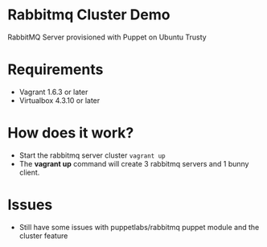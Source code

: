 Rabbitmq Cluster Demo
===============

RabbitMQ Server provisioned with Puppet on Ubuntu Trusty

Requirements
===============

* Vagrant 1.6.3 or later
* Virtualbox 4.3.10 or later

How does it work?
===============

* Start the rabbitmq server cluster `vagrant up`
* The **vagrant up** command will create 3 rabbitmq servers and 1 bunny client.

Issues
======

* Still have some issues with puppetlabs/rabbitmq puppet module and the cluster feature
